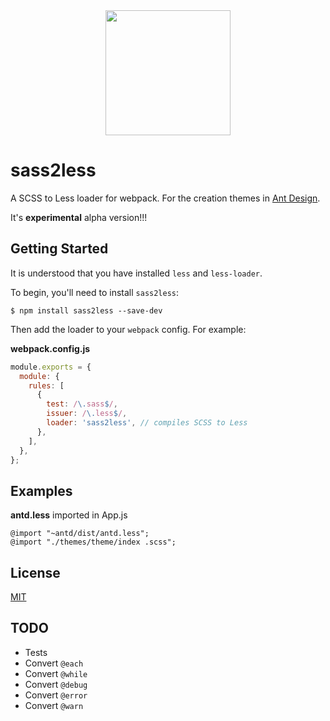 <div align="center">
  <a href="https://github.com/webpack/webpack">
    <img width="200" height="200" src="https://webpack.js.org/assets/icon-square-big.svg">
  </a>
</div>

# sass2less

A SCSS to Less loader for webpack. For the creation themes in [Ant Design](https://ant.design/).

It's **experimental** alpha version!!!

## Getting Started
It is understood that you have installed `less` and `less-loader`.

To begin, you'll need to install `sass2less`:

```console
$ npm install sass2less --save-dev
```

Then add the loader to your `webpack` config. For example:

**webpack.config.js**

```js
module.exports = {
  module: {
    rules: [
      {
		test: /\.sass$/,
        issuer: /\.less$/, 
        loader: 'sass2less', // compiles SCSS to Less
      },
    ],
  },
};
```

## Examples
**antd.less** imported in App.js

```less
@import "~antd/dist/antd.less";
@import "./themes/theme/index .scss";
```

## License

[MIT](./LICENSE)

## TODO
- Tests
- Convert ```@each```
- Convert ```@while```
- Convert ```@debug```
- Convert ```@error```
- Convert ```@warn```
